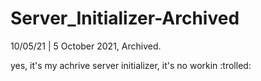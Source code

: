 # Server_Initializer-Archived
10/05/21 | 5 October 2021, Archived.

yes, it's my achrive server initializer, it's no workin :trolled:
